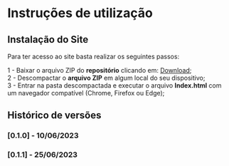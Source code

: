 # Instruções de utilização

## Instalação do Site

Para ter acesso ao site basta realizar os seguintes passos:

1 - Baixar o arquivo ZIP do **repositório** clicando em: [Download](https://github.com/ICEI-PUC-Minas-PMV-ADS/PMV-ADS-2023-1-E1-PROJ-WEB-T8-Time2-ProjRocketCine/archive/refs/heads/main.zip);
<br>
2 - Descompactar o **arquivo ZIP** em algum local do seu dispositivo;
<br>
3 - Entrar na pasta descompactada e executar o arquivo **Index.html** com um navegador compatível (Chrome, Firefox ou Edge);

## Histórico de versões

### [0.1.0] - 10/06/2023

### [0.1.1] - 25/06/2023
